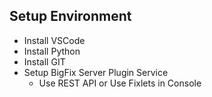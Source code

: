 
## Setup Environment

- Install VSCode
- Install Python
- Install GIT
- Setup BigFix Server Plugin Service
  - Use REST API or Use Fixlets in Console

